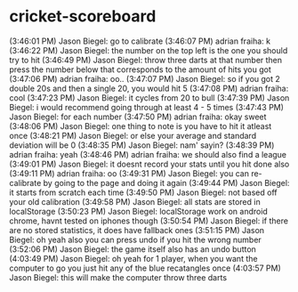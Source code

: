 cricket-scoreboard
==================
(3:46:01 PM) Jason Biegel: go to calibrate
(3:46:07 PM) adrian fraiha: k
(3:46:22 PM) Jason Biegel: the number on the top left is the one you should try to hit
(3:46:49 PM) Jason Biegel: throw three darts at that number then press the number below that corresponds to the amount of hits you got
(3:47:06 PM) adrian fraiha: oo..
(3:47:07 PM) Jason Biegel: so if you got 2 double 20s and then a single 20, you would hit 5
(3:47:08 PM) adrian fraiha: cool
(3:47:23 PM) Jason Biegel: it cycles from 20 to bull
(3:47:39 PM) Jason Biegel: i would recommend going through at least 4 - 5 times
(3:47:43 PM) Jason Biegel: for each number
(3:47:50 PM) adrian fraiha: okay sweet
(3:48:06 PM) Jason Biegel: one thing to note is you have to hit it atleast once
(3:48:21 PM) Jason Biegel: or else your average and standard deviation will be 0
(3:48:35 PM) Jason Biegel: nam' sayin?
(3:48:39 PM) adrian fraiha: yeah
(3:48:46 PM) adrian fraiha: we should also find a league
(3:49:01 PM) Jason Biegel: it doesnt record your stats until you hit done also
(3:49:11 PM) adrian fraiha: oo
(3:49:31 PM) Jason Biegel: you can re-calibrate by going to the page and doing it again
(3:49:44 PM) Jason Biegel: it starts from scratch each time
(3:49:50 PM) Jason Biegel: not based off your old calibration
(3:49:58 PM) Jason Biegel: all stats are stored in localStorage
(3:50:23 PM) Jason Biegel: localStorage work on android chrome, havnt tested on iphones though
(3:50:54 PM) Jason Biegel: if there are no stored statistics, it does have fallback ones
(3:51:15 PM) Jason Biegel: oh yeah also you can press undo if you hit the wrong number
(3:52:06 PM) Jason Biegel: the game itself also has an undo button
(4:03:49 PM) Jason Biegel: oh yeah for 1 player, when you want the computer to go you just hit any of the blue recatangles once
(4:03:57 PM) Jason Biegel: this will make the computer throw three darts
